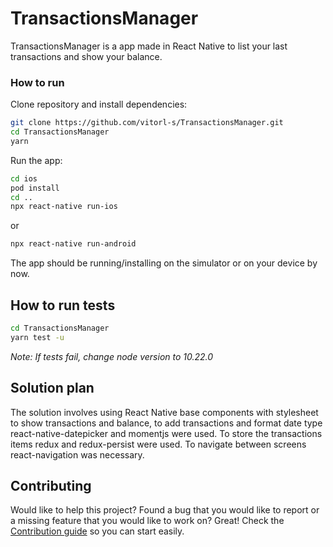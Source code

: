 # TransactionsManager

TransactionsManager is a app made in React Native to list your last transactions and show your balance.

### How to run

Clone repository and install dependencies:
```sh
git clone https://github.com/vitorl-s/TransactionsManager.git
cd TransactionsManager
yarn
```

Run the app:
```sh
cd ios
pod install
cd ..
npx react-native run-ios
```

or

```sh
npx react-native run-android
```

The app should be running/installing on the simulator or on your device by now.

## How to run tests


```sh
cd TransactionsManager
yarn test -u
```
<i> Note: If tests fail, change node version to 10.22.0 </i>

## Solution plan

The solution involves using React Native base components with stylesheet to show transactions and balance, to add transactions and format date type react-native-datepicker and momentjs were used. To store the transactions items redux and redux-persist were used. To navigate between screens react-navigation was necessary.

## Contributing

Would like to help this project? Found a bug that you would like to report or a missing feature that you would like to work on? Great! Check the [Contribution guide](./CONTRIBUTING.md) so you can start easily.
